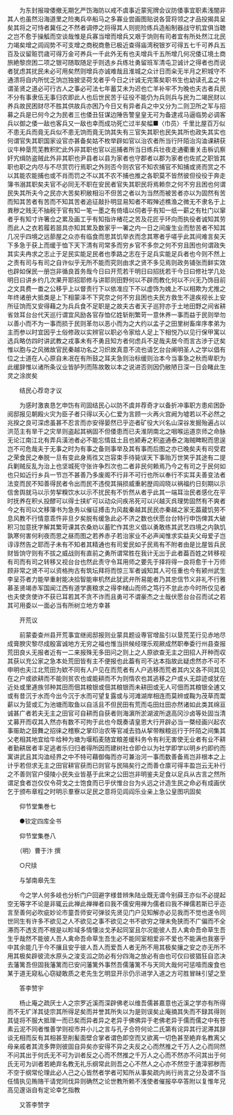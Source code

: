 <!-- { "loadSidebar": true } -->
　　为东封报竣倭撤无期乞严饬海防以戒不虞事近蒙宪牌会议防倭事宜职素浅闇非其人也虽然沿海道里之险夷兵卒船马之多寡业尝画图贴说各营将领之才品投揭具呈矣其将之可恃者冀任之不然者调停之将得其人则扼险练兵造船制器战守机宜俱当聴之岂不愈于操觚而空谈哉惟是兵寡当增而增兵又艰于饷则有司者宜有所处然江北民力竭矣增之闾阎势不可支增之商税商惫已极近查得庙湾税银岁可得五七千可养兵五百及议留赃罚歳可得万金可养兵一千此外无有也夫增兵千五所增几何况倭讧境土商旅絶黎庶困二项之银可随取随足乎则选乡兵练壮勇留班军清屯卫诚计之得者也而说者犹虑其扰民未必可用矣然则增兵亦诚难哉且淮城之众计日而籴无半月之积城守不通溃将自内所忧乏饷岂独披坚荷戈者乎今日之计诚无完策矣职书生也幼读孔孟之书谓圣贤之道必可行古人之事必可法七年蓄艾未为迟也亡羊补牢不为晚也夫古者兵民不分有事隶伍无事归农即此人也后世民苦于征役不能仍为兵则兵与民为二竭民财以养兵故民困财尽不胜其供故兵亦困乃今日又有异者兵之中又分为二则卫所之军与招募之兵是已何今之为民者三也倭丑狂谋边陲告警皇皇无可为备逮戎马逼临势必调客兵以御之倭一敌也客兵又一敌也幸而成功死亡过半矣幅■〈巾员〉千里比屋百万似不患无兵而竟无兵似不患无饷而竟无饷其失有三官失其职也民失其所也政失其实也何谓官失其职国家设官亦甚备矣姑不枚举辟如官以治农者所当行阡陌治沟洫课耕获议牛种垦荒芜教积贮此外非其职也官以巡捕者所当日练兵壮夜走通衢重关击柝讥察奸宄缉防盗贼此外非其职也尹县者以县为家者也守郡者以郡为家者也佐贰之职皆其职也职之内尽与不尽赏罚行焉职之外则否今则农官不知农捕官不知捕或贤而赏之不以其能农能捕也或不肖而罚之不以其不农不捕也推之各职莫不皆然彼但役役于奔走簿书溺其职矣夫官不必同无不职在安民者官失其职民将焉赖奈之何不穷且困也何谓民失其所夫今之民亦大苦矣积敝相沿不但苦之者以为当然而被苦者亦以为固然有苦而知其苦者有苦而不知其苦者追征敲扑明显易知者不暇殚述樵渔之微无不隶名于上粪秽之贱无不抽税于官有知一笔一墨之有倚墙以伺者乎有知一纸一薪之有杜门以窜者乎有知寸许箸佥之累及画工乎有知指许楮花之苦及花匠乎环向而执役者诚知其劳而此人之衣若履若噐具亦知其累及数家乎一署之内一日之间废生业而愁苦者不知其几况乎四境之远蔀屋之众亦有临食而思其饥举衣而念其寒者乎嗟乎此其间难言矣天下多急于获上而缓于恤下天下清有司常多而穷乡官不多奈之何不穷且困也何谓政失其实夫冉求之志止于足民实能足民者也季路之志在于足兵实能足兵者也今则不然上之责有司与有司之自许似乎无所不能而究则由求之贤不多见焉则政务铺张而鲜实效也辟如保民一册岂非循良首务哉今日曰开荒若干明日曰招抚若干今日曰修社学几处明日曰讲乡约几次果开耶招耶修与讲耶则田野何以不辟而教化何以不兴无乃饰目前之文具费一畨之公移乎上以督责行下以依准应下不以虚饰为媿上不以相欺为尤推之年终诸册大抵类是上下相蒙泽不下究奈之何不穷且困也夫民方救生不遑疾视长上安所征饷而又安得藉之为兵兵食不足职是之故夫古者天子巡狩亦于土地田野之间省耕省敛耳台台代天巡行谓宜风励各官存恤亿姓斩削繁苛一意休养一事而益于民则举勿以善小而不为一事而损于民则革勿以恶小而为之大约以孟子之田里树畜庠序孝弟为主而参以时宜因乎土俗修政以实辨官以职必令家给人足上下相悦乃以见行保甲寓以选兵略仿四时讲武教之戎事未有不勇且知方者何虑兵不足哉夫居今而言古渉于迂矣惟以胞与之风微故官民秦越功名之习炽故真意不流也请乞台台阐明圣人之学以倡有位之士道在人心原自未冺在有所鼓之耳夫急则治标缓则治本今当事急之秋而卑职为此缓辞惟以诸所条议业皆胪列而陈故敢以本之说进否则因仍敝陋日深一日会睹此生灵之涂炭矣

　　结民心荐竒才议

　　为感时激衷恳乞申饬有司固结民心以防不虞并荐奇才以备折冲事职方患疟困卧阅邸报见朝殿火灾为臣子者只得以天心仁爱为言顾一火再火宫阙为墟若以不必然之兆揆之良可深虑虽甚不忍言而亦安得晏然已乎迩者矿役大兴名山深谷发掘殆遍占以洪范主有旱干之灾旱则盗起其祸固不但倭患而已夫淮阴南北之咽喉运道京师之命脉无论江南江北有弄兵潢池者必不能忘情兹土且也颍寿之积盗通泰之海贼睥睨而思逞岂不可危哉夫于无事之时为有事之备则事举及其有事而后图之亦已晚矣夫有司受君之荣食民之奉脱一旦有变此身焉徃又岂容束手待毙误天下事贻万世笑乎其途有二提兵剿贼反乱为治上也坚城死守张许争烈次也二者非民何赖焉乃今之有司之于民何如也只如近行乡兵一节岂不甚善乃多废阁不行非不可行也所以奉行不实耳夫善变法者法变而民不知善得民者令出而民不违傥其捐损威重躬歴闾阎晓以祸福约日刻期以示信舍舆就马以示劳挈糗饮水以示不扰民有不忻然从者乎此其一端耳治民者感化在平时抚养在积乆投醪可以得士挟纩可以动众问疾吊死可以兴越灭呉理势固然有不爽者今之有司以文移簿书为急务以催征搏击为风裁秦越其民民亦秦越之家无葢蔵饥劳不息风教不行情意乖忤非旦夕矣脱有缓急此必不济之数也伏愿台台特行申饬俾其大破积习加意抚字解其繁苛课其农桑劝以蓄贮作其忠义倡以勇敢练其武艺四境之内孰饥孰寒何害何利夜而思之昼而图之若养赤子若治家业不必声闻惟求实益夫父母爱子岂谆谆然告之耶而子未有不知者其精通也有司爱民如子民焉有不附者由是比屋皆兵民财皆饷守则有不拔之威战则有直前之勇所谓常胜在我计无出于此者葢百姓之转移视有司而有司之转移又视台台也然此责守令耳用师之要先于择将得一良将愈于十万师顾非常之贤不可以资格拘古有筑坛拜将而惊三军者诚知其人可任重也今有颍州武生李呈芬者力能举重射能决拾智能审机然此犹武弁所易能者乃其忠信节义非礼不行雅慕圣贤竭赤军国闻江西有道学裹粮求之得李槠山而师之笃行不怠此亦今时所仅见者也夫使贪使诈不获已耳若其不贪不诈而且勇可不谓豪杰之士哉伏愿台台召而试之若其可用委以一面必当有所树立地方幸甚

　　开荒议

　　前蒙委查州县开荒事宜继阅邸报则业蒙具题设専官增盐引以垦荒芜行见赤地尽成膏腴灾黎尽成殷富诚地方无穷之福也惟当拱候经理乐观厥成然职奉委行州县查报荒田良乆无报者近有一二来报殊无多田问之则上之人原欲查无主之田招人开种而収其获以充公家之急本处荒田皆有主不便报也此葢有司不达本指故此疑虑然亦不可不申明也夫江北荒田为欵不同有人户见在而荒者有人户逃移而荒者其内又各不同其见在之户或欲耕而不能则贫农也或能耕而不为则惰农也其逃移之户或乆无踪迹或犹在近处或里逓族邻种其田而佃其粮银或佃其粮银而未耕田或无人可佃而其粮银全逋又或有昔沉于水而今出今沉于水而可望复露或与河滩湖岸相连而莫辨或鞠为茂草而鬻薪以为营或汇为池塘而取鱼以自活且不但民田有荒而屯田灶田亦然诸如此类其绵亘诚甚广者若夫无主之田官可自耕而自获者则海濵所淤湖波所退高冈沙卤等处固当清丈募开而収其入然亦有数不可拘于此也今既奏请皇恩大行开辟必当一槩经画兴起农事赈助之鼓舞之招徕之稽察之掌印治农等官减去驺从挈带糇粮巡行于阡陌之间集其父老相其地宜给牛给种为塘为堰稻麦随宜粮差缓科务令有利无害使无业者有业不耕者勤耕居者丰足逃者乐归归者得所因而建树社仓即仓以为社学即学以明乡约即约而寓讲武且其沟洫经界之中不特可藉御侮而亦可兼治河一事而数善备焉岂非根本之上计乎若但求无主之田官耕官获而已则官与民隔矣行之而善仓廪可得丰盈岂云无补行之不善则官户侵陵小民失业皆基于此宋之公田岂非明鉴夫足食以足兵从古言之然所谓足食者岂仅仅令荷戈之士饱食而已乎伏惟台台为乆远之计造生民之命必有成画伏乞于颁布章程之时明示羣寮以足民之意将见闾阎乐业亲上急公皇图巩固矣

　　仰节堂集巻七

　　●钦定四库全书

　　仰节堂集巻八

　　（明）曹于汴 撰

　　○尺牍

　　与邹南皋先生

　　今之学人何多岐也分析门户回避字様昔辨朱陆业既无谓今别薛王亦似不必提起空无等字不论是非辄云此禅此禅禅者曰我不儒安用禅为儒者曰我不禅儒若斯已乎迩言至善何必吹疵妙论市童吾师安可弹驳先贤见门户见知解亦必见我而不觉也遂令同世同生有许多不欲见之人不欲见之事不欲见之书不欲穷之理未免狭而不广偏而不全滞而不透支而不根是以畛域多情懐淡戈矛起同室且尔况能彼人吾人禽命吾命草生吾生乎哉然不能彼人吾人禽命吾命草生吾生必不能同室相爱非不爱也不能满也我塞乎中其余能几于今不攘且安乎彼人吾人而爱吾人者无所不用其极矣攘之安之亦无所不用其极矣辟彼流水原头之浚支泒之防必有分四海之放必有由也可仅曰彼猖狂自恣决去藩篱吾但固我藩篱而已安问藩篱外事然吾儒藩篱不与天同大哉何可惩噎而废食也某于道无窥私心窃疑敢质之老先生乞明显开示仍示进学入道之方可胜冒昧引望之至

　　答李赞宇

　　杨止庵之疏厌士人之宗罗近溪而深辟佛老以维吾儒甚嘉意也近溪之学亦有所得而不无圹洋其徒宗其所得足矣而并誉其所失以为是则误矣止庵摘其失而不録其得则其徒将不服大抵理一而已矣而异者异之老异于佛佛异于老佛老异于儒而儒之中有苍素云泥不同者惟善学则视市井小儿之言与孔子合符何论二氏第有诧异其行泥滞其辞谈无相而反有其相甚至削髪面壁合掌者谓色即空而又欲离一切色甚至絶弃名教离父母亲戚者其流多弊则彼固自异矣亦安得不异之夫反之心而然推之千万人之心而同然不问其出于何氏无不可为训者反之心而不然推之千万人之心而不然亦不问其出于何氏无可为训者若絶弃名教无礼乐纲常此则吾之心不然人之心亦不然空于渣滓邪秽而不空于纲常伦理此必人己之心皆然者学者可知所从事矣疏内尚行尚言之分及谓不当任情执见贿赂干请党同伐异则确然之论世教所赖不浅使者催报卒卒答附以复惟年兄高见邃诣自有定论幸乞指教

　　又答李赞字

